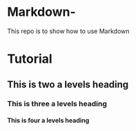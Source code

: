 # Markdown-
This repo is to show how to use Markdown



# Tutorial
## This is two a levels heading
### This is three a levels heading
#### This is four a levels heading
